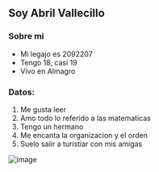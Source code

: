 <h2> Soy Abril Vallecillo</h2>
<h3> Sobre mi</h3>
<ul>
  <li> Mi legajo es 2092207</li>
  <li>Tengo 18, casi 19</li>
  <li>Vivo en Almagro</li>
</ul>

<h3> Datos: </h3>
<ol>
  <li>Me gusta leer</li>
  <li>Amo todo lo referido a las matematicas</li>
  <li>Tengo un hermano</li>
  <li>Me encanta la organizacion y el orden</li>
  <li>Suelo salir a turistiar con mis amigas</li>
</ol>

![image](https://user-images.githubusercontent.com/129547317/229385436-1bedba5b-2504-4bb2-9af6-02d65713173e.png)
